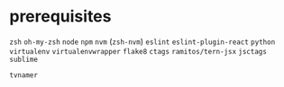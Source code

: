 # prerequisites
`zsh`
`oh-my-zsh`
`node`
`npm`
`nvm` (`zsh-nvm`)
`eslint`
`eslint-plugin-react`
`python`
`virtualenv`
`virtualenvwrapper`
`flake8`
`ctags`
`ramitos/tern-jsx`
`jsctags`
`sublime`

`tvnamer`

